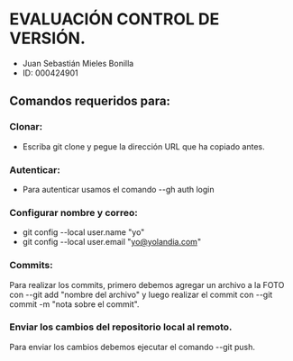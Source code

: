 # EVALUACIÓN CONTROL DE VERSIÓN. 

* Juan Sebastián Mieles Bonilla
* ID: 000424901
 
 ## Comandos requeridos para:
 ### Clonar:
 * Escriba git clone y pegue la dirección URL que ha copiado antes.

 ### Autenticar:
 * Para autenticar usamos el comando --gh auth login
 
 ### Configurar nombre y correo:
 * git config --local user.name "yo"
 * git config --local user.email "yo@yolandia.com"

### Commits:
Para realizar los commits, primero debemos agregar un archivo a la FOTO con --git add "nombre del archivo" y luego realizar el commit con --git commit -m "nota sobre el commit".

### Enviar los cambios del repositorio local al remoto.
Para enviar los cambios debemos ejecutar el comando --git push.

###